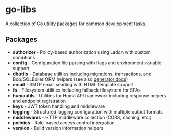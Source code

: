 # go-libs

A collection of Go utility packages for common development tasks.

## Packages

- **authorizer** - Policy-based authorization using Ladon with custom conditions
- **config** - Configuration file parsing with flags and environment variable support
- **dbutils** - Database utilities including migrations, transactions, and Bob/SQLBoiler ORM helpers (see also [generator docs](dbutils/ops/gen/README.md))
- **email** - SMTP email sending with HTML template support
- **fs** - Filesystem utilities including fallback filesystem for SPAs
- **humautils** - Utilities for Huma API framework including response helpers and endpoint registration
- **keys** - JWT token handling and middleware
- **logging** - Structured logging configuration with multiple output formats
- **middlewares** - HTTP middleware collection (CORS, caching, etc.)
- **policies** - Role-based access control integration
- **version** - Build version information helpers
